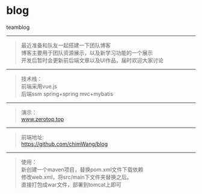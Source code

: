 # blog
teamblog

* * *

> 最近准备和队友一起搭建一下团队博客   
> 博客主要用于团队资源展示，以及新学习功能的一个展示  
> 开发后暂时会更新前后端文章以及UI作品，届时欢迎大家讨论

* * *

>技术栈：  
>前端采用vue.js  
>后端ssm
>spring+spring mvc+mybatis

* * *

>演示：   
>www.zerotop.top

* * *


>前端地址:   
>https://github.com/chimWang/blog

* * *


>使用：  
>新创建一个maven项目，替换pom.xml文件下载依赖  
>修改web.xml，将src/main下文件夹替换之后。  
>直接打包成war文件，部署到tomcat上即可
